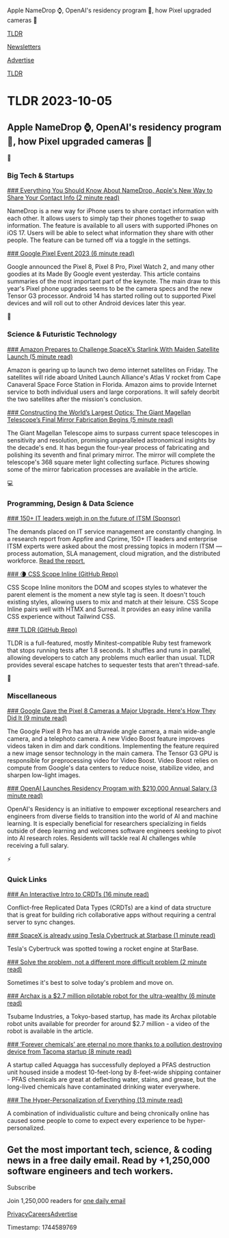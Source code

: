Apple NameDrop ⌚, OpenAI's residency program 🤖, how Pixel upgraded cameras 📱

[TLDR](/)

[Newsletters](/newsletters)

[Advertise](https://advertise.tldr.tech/)

[TLDR](/)

# TLDR 2023-10-05

## Apple NameDrop ⌚, OpenAI's residency program 🤖, how Pixel upgraded cameras 📱

📱

### Big Tech & Startups

[### Everything You Should Know About NameDrop, Apple's New Way to Share Your Contact Info (2 minute read)](https://www.cnet.com/tech/mobile/everything-you-should-know-about-namedrop-apples-new-way-to-share-your-contact-info/?utm_source=tldrnewsletter)

NameDrop is a new way for iPhone users to share contact information with each other. It allows users to simply tap their phones together to swap information. The feature is available to all users with supported iPhones on iOS 17. Users will be able to select what information they share with other people. The feature can be turned off via a toggle in the settings.

[### Google Pixel Event 2023 (6 minute read)](https://techcrunch.com/2023/10/04/google-pixel-event-2023-everything-you-need-to-know/?utm_source=tldrnewsletter)

Google announced the Pixel 8, Pixel 8 Pro, Pixel Watch 2, and many other goodies at its Made By Google event yesterday. This article contains summaries of the most important part of the keynote. The main draw to this year's Pixel phone upgrades seems to be the camera specs and the new Tensor G3 processor. Android 14 has started rolling out to supported Pixel devices and will roll out to other Android devices later this year.

🚀

### Science & Futuristic Technology

[### Amazon Prepares to Challenge SpaceX’s Starlink With Maiden Satellite Launch (5 minute read)](https://gizmodo.com/amazon-kuiper-bezos-spacex-starlink-musk-ula-internet-1850899420?utm_source=tldrnewsletter)

Amazon is gearing up to launch two demo internet satellites on Friday. The satellites will ride aboard United Launch Alliance's Atlas V rocket from Cape Canaveral Space Force Station in Florida. Amazon aims to provide Internet service to both individual users and large corporations. It will safely deorbit the two satellites after the mission's conclusion.

[### Constructing the World’s Largest Optics: The Giant Magellan Telescope’s Final Mirror Fabrication Begins (5 minute read)](https://scitechdaily.com/constructing-the-worlds-largest-optics-the-giant-magellan-telescopes-final-mirror-fabrication-begins/?utm_source=tldrnewsletter)

The Giant Magellan Telescope aims to surpass current space telescopes in sensitivity and resolution, promising unparalleled astronomical insights by the decade's end. It has begun the four-year process of fabricating and polishing its seventh and final primary mirror. The mirror will complete the telescope's 368 square meter light collecting surface. Pictures showing some of the mirror fabrication processes are available in the article.

💻

### Programming, Design & Data Science

[### 150+ IT leaders weigh in on the future of ITSM (Sponsor)](https://appfire.com/future-of-itsm-industry-report)

The demands placed on IT service management are constantly changing. In a research report from Appfire and Cprime, 150+ IT leaders and enterprise ITSM experts were asked about the most pressing topics in modern ITSM — process automation, SLA management, cloud migration, and the distributed workforce. [Read the report.](https://appfire.com/future-of-itsm-industry-report)

[### 🌘 CSS Scope Inline (GitHub Repo)](https://github.com/gnat/css-scope-inline/tree/main?utm_source=tldrnewsletter)

CSS Scope Inline monitors the DOM and scopes styles to whatever the parent element is the moment a new style tag is seen. It doesn't touch existing styles, allowing users to mix and match at their leisure. CSS Scope Inline pairs well with HTMX and Surreal. It provides an easy inline vanilla CSS experience without Tailwind CSS.

[### TLDR (GitHub Repo)](https://github.com/tendersearls/tldr?utm_source=tldrnewsletter)

TLDR is a full-featured, mostly Minitest-compatible Ruby test framework that stops running tests after 1.8 seconds. It shuffles and runs in parallel, allowing developers to catch any problems much earlier than usual. TLDR provides several escape hatches to sequester tests that aren't thread-safe.

🎁

### Miscellaneous

[### Google Gave the Pixel 8 Cameras a Major Upgrade. Here's How They Did It (9 minute read)](https://www.cnet.com/tech/mobile/google-gave-its-pixel-8-cameras-a-major-upgrade-heres-how-they-did-it/?utm_source=tldrnewsletter)

The Google Pixel 8 Pro has an ultrawide angle camera, a main wide-angle camera, and a telephoto camera. A new Video Boost feature improves videos taken in dim and dark conditions. Implementing the feature required a new image sensor technology in the main camera. The Tensor G3 GPU is responsible for preprocessing video for Video Boost. Video Boost relies on compute from Google's data centers to reduce noise, stabilize video, and sharpen low-light images.

[### OpenAI Launches Residency Program with $210,000 Annual Salary (3 minute read)](https://analyticsindiamag.com/openai-launches-residency-program-with-210000-annual-salary/?utm_source=tldrnewsletter)

OpenAI's Residency is an initiative to empower exceptional researchers and engineers from diverse fields to transition into the world of AI and machine learning. It is especially beneficial for researchers specializing in fields outside of deep learning and welcomes software engineers seeking to pivot into AI research roles. Residents will tackle real AI challenges while receiving a full salary.

⚡

### Quick Links

[### An Interactive Intro to CRDTs (16 minute read)](https://jakelazaroff.com/words/an-interactive-intro-to-crdts/?utm_source=tldrnewsletter)

Conflict-free Replicated Data Types (CRDTs) are a kind of data structure that is great for building rich collaborative apps without requiring a central server to sync changes.

[### SpaceX is already using Tesla Cybertruck at Starbase (1 minute read)](https://electrek.co/2023/10/04/spacex-already-using-tesla-cybertruck-starbase/?utm_source=tldrnewsletter)

Tesla's Cybertruck was spotted towing a rocket engine at StarBase.

[### Solve the problem, not a different more difficult problem (2 minute read)](https://swizec.com/blog/solve-the-problem-not-a-different-more-difficult-problem/?utm_source=tldrnewsletter)

Sometimes it's best to solve today's problem and move on.

[### Archax is a $2.7 million pilotable robot for the ultra-wealthy (6 minute read)](https://arstechnica.com/gadgets/2023/10/you-can-pilot-your-own-15-foot-tall-mecha-robot-for-2-7-million/?utm_source=tldrnewsletter)

Tsubame Industries, a Tokyo-based startup, has made its Archax pilotable robot units available for preorder for around $2.7 million - a video of the robot is available in the article.

[### ‘Forever chemicals’ are eternal no more thanks to a pollution destroying device from Tacoma startup (8 minute read)](https://www.geekwire.com/2023/this-startup-has-a-weapon-of-pfas-destruction-that-fits-inside-a-10-foot-shipping-container/?utm_source=tldrnewsletter)

A startup called Aquagga has successfully deployed a PFAS destruction unit housed inside a modest 10-feet-long by 8-feet-wide shipping container - PFAS chemicals are great at deflecting water, stains, and grease, but the long-lived chemicals have contaminated drinking water everywhere.

[### The Hyper-Personalization of Everything (13 minute read)](https://www.digitalnative.tech/p/the-hyper-personalization-of-everything?utm_source=tldrnewsletter)

A combination of individualistic culture and being chronically online has caused some people to come to expect every experience to be hyper-personalized.

## Get the most important tech, science, & coding news in a free daily email. Read by +1,250,000 software engineers and tech workers.

Subscribe

Join 1,250,000 readers for [one daily email](/api/latest/tech)

[Privacy](/privacy)[Careers](https://jobs.ashbyhq.com/tldr.tech)[Advertise](/tech/advertise)

Timestamp: 1744589769